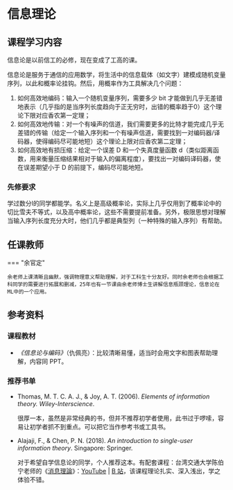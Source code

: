 # 信息理论

## 课程学习内容

信息论是以前信工的必修，现在变成了工高的课。

信息论是服务于通信的应用数学，将生活中的信息载体（如文字）建模成随机变量序列，以此和概率论挂钩。然后，用概率作为工具解决几个问题：

1. 如何高效地编码：输入一个随机变量序列，需要多少 bit 才能做到几乎无差错地表示（几乎指的是当序列长度趋向于正无穷时，出错的概率趋于0）这个理论下限对应香农第一定理；
2. 如何高效地传输：对一个有噪声的信道，我们需要更多的比特才能完成几乎无差错的传输（给定一个输入序列和一个有噪声信道，需要找到一对编码器/译码器，使得编码尽可能地短）这个理论上限对应香农第二定理；
3. 如何高效地有损压缩：给定一个误差 D 和一个失真度量函数 d（类似距离函数，用来衡量压缩结果相对于输入的偏离程度），要找出一对编码译码器，使在误差期望小于 D 的前提下，编码尽可能地短。
   
### 先修要求

学过数分I的同学都能学。名义上是高级概率论，实际上几乎仅用到了概率论中的切比雪夫不等式，以及高中概率论，这些不需要提前准备。另外，极限思想对理解当输入序列长度充分大时，他们几乎都是典型列（一种特殊的输入序列）有帮助。

## 任课教师

=== "余官定"

    余老师上课清晰且幽默，强调物理意义帮助理解，对于工科生十分友好。同时余老师也会根据工科同学的需要进行拓展和删减，25年也有一节课由余老师博士生讲解信息瓶颈理论，信息论在ML中的一个应用。


## 参考资料
### 课程教材

- *《信息论与编码》*（仇佩亮）：比较清晰易懂，适当时会用文字和图表帮助理解，内容同 PPT。

### 推荐书单

- Thomas, M. T. C. A. J., & Joy, A. T. (2006). *Elements of information theory. Wiley-Interscience*.

    很厚一本，虽然是非常经典的书，但并不推荐初学者使用，此书过于啰嗦，容易让初学者抓不到重点。可以把它当作参考书或工具书。

- Alajaji, F., & Chen, P. N. (2018). *An introduction to single-user information theory*. Singapore: Springer.

    对于希望自学信息论的同学，个人推荐这本。有配套课程：台湾交通大学陈伯宁老师的《[消息理論](https://ocw.nycu.edu.tw/?course_page=all-course%2Fcollege-of-electrical-and-computer-engineering%2F%E6%B6%88%E6%81%AF%E7%90%86%E8%AB%96-information-theory-107%E5%AD%B8%E5%B9%B4%E5%BA%A6-%E9%9B%BB%E6%A9%9F%E5%B7%A5%E7%A8%8B%E5%AD%B8%E7%B3%BB-%E9%99%B3%E4%BC%AF%E5%AF%A7%E8%80%81%E5%B8%AB)》：[YouTube](https://www.youtube.com/playlist?list=PLj6E8qlqmkFsWS54o6gNWeDGXeI7c3eUd) | [B 站](https://www.bilibili.com/video/BV14N41197bN)，该课程理论扎实、深入浅出，学之体验不错。
